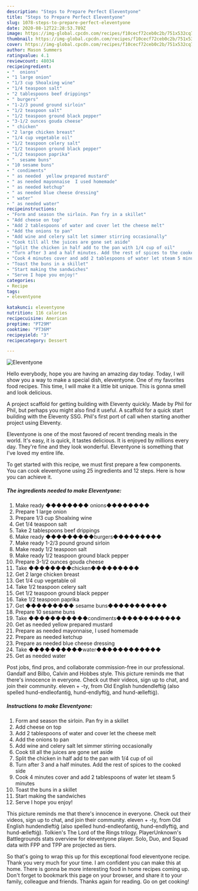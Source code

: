 ```yaml
---
description: "Steps to Prepare Perfect Eleventyone"
title: "Steps to Prepare Perfect Eleventyone"
slug: 1078-steps-to-prepare-perfect-eleventyone
date: 2020-08-12T22:28:53.789Z
image: https://img-global.cpcdn.com/recipes/f10cecf72ceb0c2b/751x532cq70/eleventyone-recipe-main-photo.jpg
thumbnail: https://img-global.cpcdn.com/recipes/f10cecf72ceb0c2b/751x532cq70/eleventyone-recipe-main-photo.jpg
cover: https://img-global.cpcdn.com/recipes/f10cecf72ceb0c2b/751x532cq70/eleventyone-recipe-main-photo.jpg
author: Mason Summers
ratingvalue: 4.1
reviewcount: 48034
recipeingredient:
- "  onions"
- "1 large onion"
- "1/3 cup Shoalxing wine"
- "1/4 teaspoon salt"
- "2 tablespoons beef drippings"
- " burgers"
- "1-2/3 pound ground sirloin"
- "1/2 teaspoon salt"
- "1/2 teaspoon ground black pepper"
- "3-1/2 ounces gouda cheese"
- " chicken"
- "2 large chicken breast"
- "1/4 cup vegetable oil"
- "1/2 teaspoon celery salt"
- "1/2 teaspoon ground black pepper"
- "1/2 teaspoon paprika"
- "  sesame buns"
- "10 sesame buns"
- " condiments"
- " as needed  yellow prepared mustard"
- " as needed mayonnaise  I used homemade"
- " as needed ketchup"
- " as needed blue cheese dressing"
- " water"
- " as needed water"
recipeinstructions:
- "Form and season the sirloin. Pan fry in a skillet"
- "Add cheese on top"
- "Add 2 tablespoons of water and cover let the cheese melt"
- "Add the onions to pan"
- "Add wine and celery salt let simmer stirring occasionally"
- "Cook till all the juices are gone set aside"
- "Split the chicken in half add to the pan with 1/4 cup of oil"
- "Turn after 3 and a half minutes. Add the rest of spices to the cooked side"
- "Cook 4 minutes cover and add 2 tablespoons of water let steam 5 minutes"
- "Toast the buns in a skillet"
- "Start making the sandwiches"
- "Serve I hope you enjoy!"
categories:
- Recipe
tags:
- eleventyone

katakunci: eleventyone 
nutrition: 116 calories
recipecuisine: American
preptime: "PT29M"
cooktime: "PT36M"
recipeyield: "3"
recipecategory: Dessert

---
```



![Eleventyone](https://img-global.cpcdn.com/recipes/f10cecf72ceb0c2b/751x532cq70/eleventyone-recipe-main-photo.jpg)

Hello everybody, hope you are having an amazing day today. Today, I will show you a way to make a special dish, eleventyone. One of my favorites food recipes. This time, I will make it a little bit unique. This is gonna smell and look delicious.

A project scaffold for getting building with Eleventy quickly. Made by Phil for Phil, but perhaps you might also find it useful. A scaffold for a quick start building with the Eleventy SSG. Phil&#39;s first port of call when starting another project using Eleventy.

Eleventyone is one of the most favored of recent trending meals in the world. It's easy, it is quick, it tastes delicious. It is enjoyed by millions every day. They're fine and they look wonderful. Eleventyone is something that I've loved my entire life.


To get started with this recipe, we must first prepare a few components. You can cook eleventyone using 25 ingredients and 12 steps. Here is how you can achieve it.

<!--inarticleads1-->

##### The ingredients needed to make Eleventyone:

1. Make ready  ◆◆◆◆◆◆◆◆ onions◆◆◆◆◆◆◆◆
1. Prepare 1 large onion
1. Prepare 1/3 cup Shoalxing wine
1. Get 1/4 teaspoon salt
1. Take 2 tablespoons beef drippings
1. Make ready  ◆◆◆◆◆◆◆◆◆burgers◆◆◆◆◆◆◆◆◆
1. Make ready 1-2/3 pound ground sirloin
1. Make ready 1/2 teaspoon salt
1. Make ready 1/2 teaspoon ground black pepper
1. Prepare 3-1/2 ounces gouda cheese
1. Take  ◆◆◆◆◆◆◆◆chicken◆◆◆◆◆◆◆◆◆
1. Get 2 large chicken breast
1. Get 1/4 cup vegetable oil
1. Take 1/2 teaspoon celery salt
1. Get 1/2 teaspoon ground black pepper
1. Take 1/2 teaspoon paprika
1. Get  ◆◆◆◆◆◆◆◆◆ sesame buns◆◆◆◆◆◆◆◆◆◆◆
1. Prepare 10 sesame buns
1. Take  ◆◆◆◆◆◆◆◆◆◆◆condiments◆◆◆◆◆◆◆◆◆◆◆◆
1. Get  as needed  yellow prepared mustard
1. Prepare  as needed mayonnaise,  I used homemade
1. Prepare  as needed ketchup
1. Prepare  as needed blue cheese dressing
1. Take  ◆◆◆◆◆◆◆◆◆◆water◆◆◆◆◆◆◆◆◆◆◆◆
1. Get  as needed water


Post jobs, find pros, and collaborate commission-free in our professional. Gandalf and Bilbo, Calvin and Hobbes style. This picture reminds me that there&#39;s innocence in everyone. Check out their videos, sign up to chat, and join their community. eleven +‎ -ty, from Old English hundendleftiġ (also spelled hund-endleofantiġ, hund-endlyftiġ, and hund-ælleftiġ). 

<!--inarticleads2-->

##### Instructions to make Eleventyone:

1. Form and season the sirloin. Pan fry in a skillet
1. Add cheese on top
1. Add 2 tablespoons of water and cover let the cheese melt
1. Add the onions to pan
1. Add wine and celery salt let simmer stirring occasionally
1. Cook till all the juices are gone set aside
1. Split the chicken in half add to the pan with 1/4 cup of oil
1. Turn after 3 and a half minutes. Add the rest of spices to the cooked side
1. Cook 4 minutes cover and add 2 tablespoons of water let steam 5 minutes
1. Toast the buns in a skillet
1. Start making the sandwiches
1. Serve I hope you enjoy!


This picture reminds me that there&#39;s innocence in everyone. Check out their videos, sign up to chat, and join their community. eleven +‎ -ty, from Old English hundendleftiġ (also spelled hund-endleofantiġ, hund-endlyftiġ, and hund-ælleftiġ). Tolkien&#39;s The Lord of the Rings trilogy. PlayerUnknown&#39;s Battlegrounds stats overview for eleventyone player. Solo, Duo, and Squad data with FPP and TPP are projected as tiers. 

So that's going to wrap this up for this exceptional food eleventyone recipe. Thank you very much for your time. I am confident you can make this at home. There is gonna be more interesting food in home recipes coming up. Don't forget to bookmark this page on your browser, and share it to your family, colleague and friends. Thanks again for reading. Go on get cooking!

